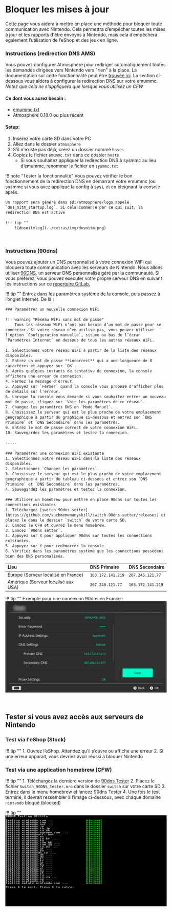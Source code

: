 # Bloquer les mises à jour

Cette page vous aidera à mettre en place une méthode pour bloquer toute communication avec Nintendo. Cela permettra d’empêcher toutes les mises à jour et les rapports d'être envoyés à Nintendo, mais cela d’empêchera également l’utilisation de l’eShop et des jeux en ligne.

### Instructions (redirection DNS AMS)
Vous pouvez configurer Atmosphère pour rediriger automatiquement toutes les demandes dirigées vers Nintendo vers "rien" à la place. La documentation sur cette fonctionnalité peut être [trouvée ici](https://github.com/Atmosphere-NX/Atmosphere/blob/master/docs/features/dns_mitm.md). La section ci-dessous vous aidera à configurer la redirection DNS sur votre emummc. *Notez que cela ne s’appliquera que lorsque vous utilisez un CFW.*

#### Ce dont vous aurez besoin : 

- <a href="../../files/emummc.txt" download>emummc.txt</a>
- Atmosphère 0.18.0 ou plus récent

#### Setup:

1. Insérez votre carte SD dans votre PC
2. Allez dans le dossier `atmosphere`
3. S'il n'existe pas déjà, créez un dossier nommé `hosts`
4. Copiez le fichier `emummc.txt` dans ce dossier `hosts`
    - Si vous souhaitez appliquer la redirection DNS à sysmmc au lieu d’emummc, renommer le fichier en `sysmmc.txt`

!!! note "Tester la fonctionnalité"
    Vous pouvez vérifier le bon fonctionnement de la redirection DNS en démarrant votre emummc (ou sysmmc si vous avez appliqué la config à sys), et en éteignant la console après.
    
    Un rapport sera généré dans sd:/atmosphere/logs appelé `dns_mitm_startup.log`. Si cela commence par ce qui suit, la redirection DNS est active

    !!! tip ""
        ![dnsmitmlog](../extras/img/dnsmitm.png)

&nbsp;

### Instructions (90dns)
Vous pouvez ajouter un DNS personnalisé à votre connexion WiFi qui bloquera toute communication avec les serveurs de Nintendo. Nous allons utiliser [90DNS](https://gitlab.com/a/90dns), un serveur DNS personnalisé géré par la communauté. Si vous préférez, vous pouvez exécuter votre propre serveur DNS en suivant les instructions sur ce [répertoire GitLab.](https://gitlab.com/a/90dns/blob/master/SELFHOST.md)

!!! tip ""
    Entrez dans les paramètres système de la console, puis passez à l’onglet Internet. De là :
    

    ### Paramétrer un nouvelle connexion WiFi
    
    !!! warning "Réseau WiFi sans mot de passe"
        Tous les réseaux WiFi n’ont pas besoin d’un mot de passe pour se connecter. Si votre réseau n’en utilise pas, vous pouvez utiliser l’option `Configuration manuelle`, située au bas de l’écran `Paramètres Internet` en dessous de tous les autres réseaux WiFi.
        
    1. Sélectionnez votre réseau WiFi à partir de la liste des réseaux disponibles.
    2. Entrez un mot de passe **incorrect** qui a une longueure de 8 caractères et appuyez sur `OK`.
    3. Après quelques instants de tentative de connexion, la console affichera une erreur de connexion.
    4. Fermez le message d'erreur.
    5. Appuyez sur `Fermer` quand la console vous propose d'afficher plus de détails sur l'erreur.
    6. Lorsque la console vous demande si vous souhaitez entrer un nouveau mot de passe, cliquez sur `Voir les paramètres de ce réseau`.
    7. Changez les paramètres DNS en `Mode Manuel`.
    8. Choisissez le serveur qui est le plus proche de votre emplacement géographique à partir du graphique ci-dessous et entrez son `DNS Primaire` et `DNS Secondaire` dans les paramètres.
    9. Entrez le mot de passe correct de votre connexion WiFi.
    10. Sauvegardez les paramètres et testez la connexion.

    -----

    ### Paramétrer une connexion WiFi existante
    1. Sélectionnez votre réseau WiFi dans la liste des réseaux disponibles.
    2. Sélectionnez `Changer les paramètres`.
    3. Choisissez le serveur qui est le plus proche de votre emplacement géographique à partir du tableau ci-dessous et entrez son `DNS Primaire` et `DNS Secondaire` dans les paramètres.
    4. Sauvegardez les paramètres et testez la connexion.

    ### Utiliser un homebrew pour mettre en place 90dns sur toutes les connections existantes
    1. Téléchargez [switch-90dns-setter](https://github.com/suchmememanyskill/switch-90dns-setter/releases) et placez le dans le dossier `switch` de votre carte SD.
    2. Lancez le CFW et ouvrez le menu homebrew.
    3. Lancez `90dns setter`.
    4. Appuyez sur X pour appliquer 90dns sur toutes les connections existantes.
    5. Appuyez sur Y pour redémarrer la console.
    6. Vérifiez dans les paramètres système que les connections possèdent bien des DNS personalisés.

   
| Lieu                                  | DNS Primaire        | DNS Secondaire      |
|:--------------------------------------|:--------------------|:--------------------|
| Europe (Serveur localisé en France)   | `163.172.141.219`   | `207.246.121.77`    |
| Amérique (Serveur localisé aux USA)   | `207.246.121.77`    | `163.172.141.219`   |


!!! tip ""
    Exemple pour une connexion 90dns en France :
    ![Visual for System Settings serial location](../extras/img/blocking_updates.png)


&nbsp;

## Tester si vous avez accès aux serveurs de Nintendo

### Test via l'eShop (Stock)

!!! tip ""
    1. Ouvrez l’eShop. Attendez qu’il s’ouvre ou affiche une erreur
    2. Si une erreur apparait, vous devriez avoir réussi à bloquer Nintendo

### Test via une application homebrew (CFW)

!!! tip ""
    1. Téléchargez la dernière version de [90dns Tester](https://github.com/meganukebmp/Switch_90DNS_tester/releases)
    2. Placez le fichier `Switch_90DNS_tester.nro` dans le dossier `switch` sur votre carte SD
    3. Entrez dans le menu homebrew et lancez 90dns Tester
    4. Une fois le test terminé, il devrait ressembler à l’image ci-dessous, avec chaque domaine `nintendo` bloqué (blocked)

!!! tip ""
    ![tester example](../extras/img/90dns_tester_switch.jpg)


